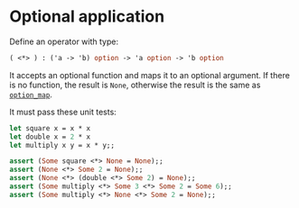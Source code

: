 # Optional application

Define an operator with type:

```ocaml
( <*> ) : ('a -> 'b) option -> 'a option -> 'b option
```

It accepts an optional function and maps it to an optional argument. If there is no function, the result is `None`, otherwise the result is the same as [`option_map`](/2/option-map/README.md).

It must pass these unit tests:

```ocaml
let square x = x * x
let double x = 2 * x
let multiply x y = x * y;;

assert (Some square <*> None = None);;
assert (None <*> Some 2 = None);;
assert (None <*> (double <*> Some 2) = None);;
assert (Some multiply <*> Some 3 <*> Some 2 = Some 6);;
assert (Some multiply <*> None <*> Some 2 = None);;
``` 
